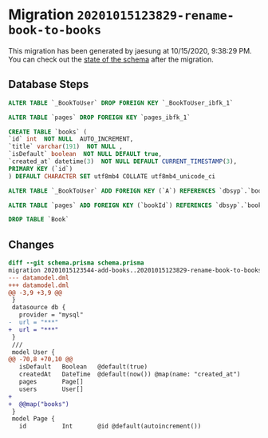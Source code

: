 # Migration `20201015123829-rename-book-to-books`

This migration has been generated by jaesung at 10/15/2020, 9:38:29 PM.
You can check out the [state of the schema](./schema.prisma) after the migration.

## Database Steps

```sql
ALTER TABLE `_BookToUser` DROP FOREIGN KEY `_BookToUser_ibfk_1`

ALTER TABLE `pages` DROP FOREIGN KEY `pages_ibfk_1`

CREATE TABLE `books` (
`id` int  NOT NULL  AUTO_INCREMENT,
`title` varchar(191)  NOT NULL ,
`isDefault` boolean  NOT NULL DEFAULT true,
`created_at` datetime(3)  NOT NULL DEFAULT CURRENT_TIMESTAMP(3),
PRIMARY KEY (`id`)
) DEFAULT CHARACTER SET utf8mb4 COLLATE utf8mb4_unicode_ci

ALTER TABLE `_BookToUser` ADD FOREIGN KEY (`A`) REFERENCES `dbsyp`.`books`(`id`) ON DELETE CASCADE ON UPDATE CASCADE

ALTER TABLE `pages` ADD FOREIGN KEY (`bookId`) REFERENCES `dbsyp`.`books`(`id`) ON DELETE SET NULL ON UPDATE CASCADE

DROP TABLE `Book`
```

## Changes

```diff
diff --git schema.prisma schema.prisma
migration 20201015123544-add-books..20201015123829-rename-book-to-books
--- datamodel.dml
+++ datamodel.dml
@@ -3,9 +3,9 @@
 }
 datasource db {
   provider = "mysql"
-  url = "***"
+  url = "***"
 }
 /// 
 model User {
@@ -70,8 +70,10 @@
   isDefault   Boolean   @default(true)
   createdAt   DateTime  @default(now()) @map(name: "created_at")
   pages       Page[]
   users       User[]
+
+  @@map("books")
 }
 model Page {
   id          Int       @id @default(autoincrement())
```


